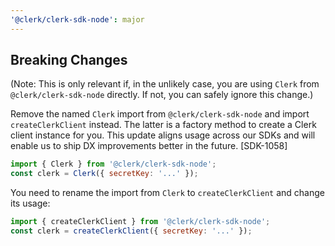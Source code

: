 ```yaml
---
'@clerk/clerk-sdk-node': major
---
```


## Breaking Changes

(Note: This is only relevant if, in the unlikely case, you are using `Clerk` from `@clerk/clerk-sdk-node` directly. If not, you can safely ignore this change.)

Remove the named `Clerk` import from `@clerk/clerk-sdk-node` and import `createClerkClient` instead. The latter is a factory method to create a Clerk client instance for you. This update aligns usage across our SDKs and will enable us to ship DX improvements better in the future. [SDK-1058]

```js
import { Clerk } from '@clerk/clerk-sdk-node';
const clerk = Clerk({ secretKey: '...' });
```

You need to rename the import from `Clerk` to `createClerkClient` and change its usage:

```js
import { createClerkClient } from '@clerk/clerk-sdk-node';
const clerk = createClerkClient({ secretKey: '...' });
```
